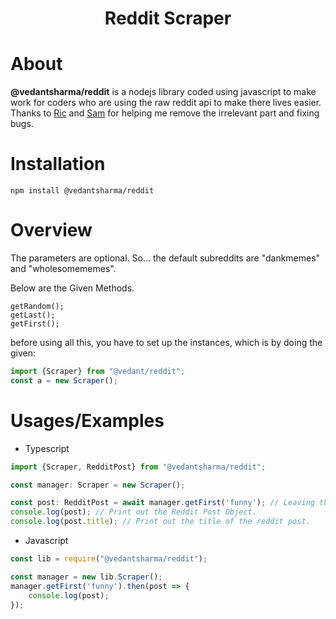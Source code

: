 <h1 align="center"> Reddit Scraper </h1>


# About
**@vedantsharma/reddit** is a nodejs library coded using javascript to make work for coders who are using the raw reddit api to make there lives easier. Thanks to [Ric](https://github.com/ricdotnet/) and [Sam](https://github.com/idevelopThings/) for helping me remove the irrelevant part and fixing bugs.

# Installation
```
npm install @vedantsharma/reddit
```

# Overview
The parameters are optional. So... the default subreddits are "dankmemes" and "wholesomememes".

Below are the Given Methods.
```
getRandom();
getLast();
getFirst();
```

before using all this, you have to set up the instances, which is by doing the given:
```typescript
import {Scraper} from "@vedant/reddit";
const a = new Scraper();
```

# Usages/Examples

- Typescript
```typescript
import {Scraper, RedditPost} from "@vedantsharma/reddit";

const manager: Scraper = new Scraper();

const post: RedditPost = await manager.getFirst('funny'); // Leaving this empty would use the default subreddits as given on 
console.log(post); // Print out the Reddit Post Object.
console.log(post.title); // Print out the title of the reddit post.
```

- Javascript
```javascript
const lib = require("@vedantsharma/reddit");

const manager = new lib.Scraper();
manager.getFirst('funny').then(post => {
    console.log(post);
});
```
